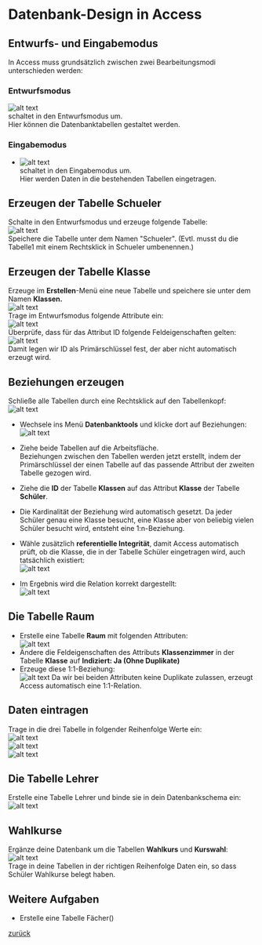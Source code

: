 <link rel="stylesheet" href="https://hi2272.github.io/StyleMD.css">

# Datenbank-Design in Access

## Entwurfs- und Eingabemodus
In Access muss grundsätzlich zwischen zwei Bearbeitungsmodi unterschieden werden:  
### Entwurfsmodus
![alt text](00Entwurf.png)  
schaltet in den Entwurfsmodus um.  
Hier können die Datenbanktabellen gestaltet werden.  
### Eingabemodus
- ![alt text](00Eingabe.png)  
schaltet in den Eingabemodus um.  
Hier werden Daten in die bestehenden Tabellen eingetragen.  
## Erzeugen der Tabelle Schueler
Schalte in den Entwurfsmodus und erzeuge folgende Tabelle:  
![alt text](01Schueler.png)  
Speichere die Tabelle unter dem Namen "Schueler". (Evtl. musst du die Tabelle1 mit einem Rechtsklick in Schueler umbenennen.)
 ## Erzeugen der Tabelle Klasse  
 Erzeuge im **Erstellen**-Menü eine neue Tabelle und speichere sie unter dem Namen **Klassen.**  
 ![alt text](03NeueTabelle.png)  
 Trage im Entwurfsmodus folgende Attribute ein:  
 ![alt text](03Attribute.png)  
 Überprüfe, dass für das Attribut ID folgende Feldeigenschaften gelten:  
 ![alt text](03Constraints.png)  
 Damit legen wir ID als Primärschlüssel fest, der aber nicht automatisch erzeugt wird.  
 ## Beziehungen erzeugen
 Schließe alle Tabellen durch eine Rechtsklick auf den Tabellenkopf:  
 ![alt text](04AlleSchliessen.png)  
 - Wechsele ins Menü **Datenbanktools** und klicke dort auf Beziehungen:  
 ![alt text](04Beziehungen.png)  
 - Ziehe beide Tabellen auf die Arbeitsfläche.  
 Beziehungen zwischen den Tabellen werden jetzt erstellt, indem der Primärschlüssel der einen Tabelle auf das passende Attribut der zweiten Tabelle gezogen wird.  
 - Ziehe die **ID** der Tabelle **Klassen** auf das Attribut **Klasse** der Tabelle **Schüler**.
 - Die Kardinalität der Beziehung wird automatisch gesetzt. Da jeder Schüler genau eine Klasse besucht, eine Klasse aber von beliebig vielen Schüler besucht wird, entsteht eine 1:n-Beziehung.  
    
 - Wähle zusätzlich **referentielle Integrität**, damit Access automatisch prüft, ob die Klasse, die in der Tabelle Schüler eingetragen wird, auch tatsächlich existiert:  
  ![alt text](04Relationstyp.png)  
 - Im Ergebnis wird die Relation korrekt dargestellt:  
  ![alt text](04Relationfertig.png)
  ## Die Tabelle Raum
- Erstelle eine Tabelle **Raum** mit folgenden Attributen:  
  ![alt text](05Raum.png)
- Ändere die Feldeigenschaften des Attributs **Klassenzimmer** in der Tabelle **Klasse** auf **Indiziert: Ja (Ohne Duplikate)**  
- Erzeuge diese 1:1-Beziehung:  
 ![alt text](06RelationRaum.png) 
 Da wir bei beiden Attributen keine Duplikate zulassen, erzeugt Access automatisch eine 1:1-Relation.  
 ## Daten eintragen
 Trage in die drei Tabelle in folgender Reihenfolge Werte ein:  
 ![alt text](06WerteRaum.png)  
 ![alt text](06WerteKlassen.png)  
 ![alt text](06WerteSchueler.png)  
 ## Die Tabelle Lehrer
 Erstelle eine Tabelle Lehrer und binde sie in dein Datenbankschema ein:  
 ![alt text](07RelationLehrer.png)  
 ## Wahlkurse
 Ergänze deine Datenbank um die Tabellen **Wahlkurs** und **Kurswahl**:  
 ![alt text](08RelationsWahlkursWahlunterricht.png)  
 Trage in deine Tabellen in der richtigen Reihenfolge Daten ein, so dass Schüler Wahlkurse belegt haben.  
## Weitere Aufgaben
- Erstelle eine Tabelle Fächer()
 
[zurück](../index.html)


